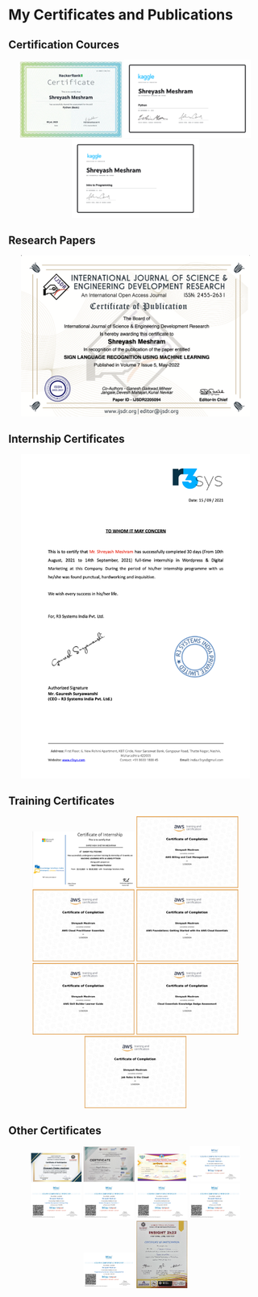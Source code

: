 # My Certificates and Publications

## Certification Cources
<div float=left align=center>
  <img src="https://github.com/shreyuu/certificates/blob/main/image/1688928201188.png" width="40%" />
  <img src="https://github.com/shreyuu/certificates/blob/main/image/Python(kaggle).png" width="50%" />
  <img src="https://github.com/shreyuu/certificates/blob/main/image/Intro_to_Programming(kaggle).png" width="50%" />
</div>

## Research Papers
<div float=left align=center>
  <img src="https://github.com/shreyuu/certificates/blob/main/image/IJSDR2205094_Certificate.png" width="90%" />
</div>

## Internship Certificates
<div float=left align=center>
  <img src="https://github.com/shreyuu/certificates/blob/main/image/R3_system_internship.png" width="90%" />
</div>


## Training Certificates
<div float=left align=center>
  <img src="https://github.com/shreyuu/certificates/blob/main/image/quantam_learninig.png" width="40%" />
  <img src="https://github.com/shreyuu/certificates/blob/main/image/AWS Billing and Cost management.png" width="40%" />
  <img src="https://github.com/shreyuu/certificates/blob/main/image/AWS Cloud Practitioner Essentials.png" width="40%" />
  <img src="https://github.com/shreyuu/certificates/blob/main/image/AWS Foundations Getting Started with the AWS Cloud Essentials.png" width="40%" />
  <img src="https://github.com/shreyuu/certificates/blob/main/image/AWS Skill Builder Learner Guide.png" width="40%" />
  <img src="https://github.com/shreyuu/certificates/blob/main/image/Cloud Essentials Knowledge Badge Assessment.png" width="40%" />
  <img src="https://github.com/shreyuu/certificates/blob/main/image/Job Roles in the Cloud.png" width="40%" />
</div>


## Other Certificates
<div float=left align=center>
  <img src="https://github.com/shreyuu/certificates/blob/main/image/quiz competition.png" width="20%" />
  <img src="https://github.com/shreyuu/certificates/blob/main/image/Siem_project_competition.png" width="20%" />
  <img src="https://github.com/shreyuu/certificates/blob/main/image/amrutvahini_certificate.png" width="20%" />
  <img src="https://github.com/shreyuu/certificates/blob/main/image/IAM_infosys.png" width="20%" />
  <img src="https://github.com/shreyuu/certificates/blob/main/image/building_blog_infosys.png" width="20%" />
  <img src="https://github.com/shreyuu/certificates/blob/main/image/dbms_infosys.png" width="20%" />
  <img src="https://github.com/shreyuu/certificates/blob/main/image/java_fund_infosys.png" width="20%" />
  <img src="https://github.com/shreyuu/certificates/blob/main/image/js_infosys.png" width="20%" />
  <img src="https://github.com/shreyuu/certificates/blob/main/image/se_infosys.png" width="20%" />
  <img src="https://github.com/shreyuu/certificates/blob/main/image/Insight_project_competition.png" width="20%" />
</div>

